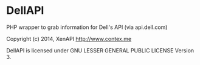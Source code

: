 DellAPI
==========

PHP wrapper to grab information for Dell's API (via api.dell.com)

Copyright (c) 2014, XenAPI <http://www.contex.me>

DellAPI is licensed under GNU LESSER GENERAL PUBLIC LICENSE Version 3.
